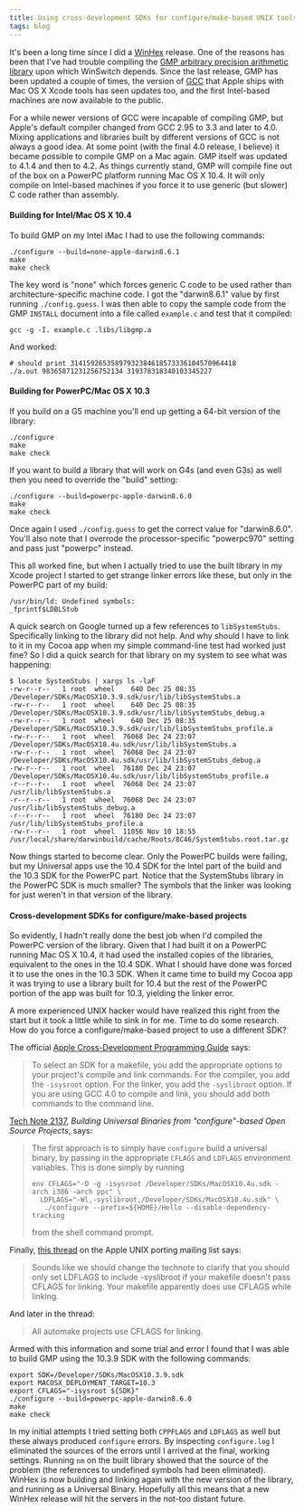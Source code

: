 ```yaml
---
title: Using cross-development SDKs for configure/make-based UNIX tools and libraries
tags: blog
---
```


It's been a long time since I did a [WinHex](http://typechecked.net/a/products/winhex/) release. One of the reasons has been that I've had trouble compiling the [GMP arbitrary precision arithmetic library](http://swox.com/gmp/) upon which WinSwitch depends. Since the last release, GMP has been updated a couple of times, the version of [GCC](http://gcc.gnu.org/) that Apple ships with Mac OS X Xcode tools has seen updates too, and the first Intel-based machines are now available to the public.

For a while newer versions of GCC were incapable of compiling GMP, but Apple's default compiler changed from GCC 2.95 to 3.3 and later to 4.0. Mixing applications and libraries built by different versions of GCC is not always a good idea. At some point (with the final 4.0 release, I believe) it became possible to compile GMP on a Mac again. GMP itself was updated to 4.1.4 and then to 4.2. As things currently stand, GMP will compile fine out of the box on a PowerPC platform running Mac OS X 10.4. It will only compile on Intel-based machines if you force it to use generic (but slower) C code rather than assembly.

#### Building for Intel/Mac OS X 10.4

To build GMP on my Intel iMac I had to use the following commands:

    ./configure --build=none-apple-darwin8.6.1
    make
    make check

The key word is "none" which forces generic C code to be used rather than architecture-specific machine code. I got the "darwin8.6.1" value by first running `./config.guess`. I was then able to copy the sample code from the GMP `INSTALL` document into a file called `example.c` and test that it compiled:

    gcc -g -I. example.c .libs/libgmp.a

And worked:

    # should print 31415926535897932384618573336104570964418
    ./a.out 98365871231256752134 319378318340103345227

#### Building for PowerPC/Mac OS X 10.3

If you build on a G5 machine you'll end up getting a 64-bit version of the library:

    ./configure
    make
    make check

If you want to build a library that will work on G4s (and even G3s) as well then you need to override the "build" setting:

    ./configure --build=powerpc-apple-darwin8.6.0
    make
    make check

Once again I used `./config.guess` to get the correct value for "darwin8.6.0". You'll also note that I overrode the processor-specific "powerpc970" setting and pass just "powerpc" instead.

This all worked fine, but when I actually tried to use the built library in my Xcode project I started to get strange linker errors like these, but only in the PowerPC part of my build:

    /usr/bin/ld: Undefined symbols:
    _fprintf$LDBLStub

A quick search on Google turned up a few references to `libSystemStubs`. Specifically linking to the library did not help. And why should I have to link to it in my Cocoa app when my simple command-line test had worked just fine? So I did a quick search for that library on my system to see what was happening:

    $ locate SystemStubs | xargs ls -laF
    -rw-r--r--   1 root  wheel    640 Dec 25 08:35 /Developer/SDKs/MacOSX10.3.9.sdk/usr/lib/libSystemStubs.a
    -rw-r--r--   1 root  wheel    640 Dec 25 08:35 /Developer/SDKs/MacOSX10.3.9.sdk/usr/lib/libSystemStubs_debug.a
    -rw-r--r--   1 root  wheel    640 Dec 25 08:35 /Developer/SDKs/MacOSX10.3.9.sdk/usr/lib/libSystemStubs_profile.a
    -rw-r--r--   1 root  wheel  76068 Dec 24 23:07 /Developer/SDKs/MacOSX10.4u.sdk/usr/lib/libSystemStubs.a
    -rw-r--r--   1 root  wheel  76068 Dec 24 23:07 /Developer/SDKs/MacOSX10.4u.sdk/usr/lib/libSystemStubs_debug.a
    -rw-r--r--   1 root  wheel  76180 Dec 24 23:07 /Developer/SDKs/MacOSX10.4u.sdk/usr/lib/libSystemStubs_profile.a
    -r--r--r--   1 root  wheel  76068 Dec 24 23:07 /usr/lib/libSystemStubs.a
    -r--r--r--   1 root  wheel  76068 Dec 24 23:07 /usr/lib/libSystemStubs_debug.a
    -r--r--r--   1 root  wheel  76180 Dec 24 23:07 /usr/lib/libSystemStubs_profile.a
    -rw-r--r--   1 root  wheel  11056 Nov 10 18:55 /usr/local/share/darwinbuild/cache/Roots/8C46/SystemStubs.root.tar.gz

Now things started to become clear. Only the PowerPC builds were failing, but my Universal apps use the 10.4 SDK for the Intel part of the build and the 10.3 SDK for the PowerPC part. Notice that the SystemStubs library in the PowerPC SDK is much smaller? The symbols that the linker was looking for just weren't in that version of the library.

#### Cross-development SDKs for configure/make-based projects

So evidently, I hadn't really done the best job when I'd compiled the PowerPC version of the library. Given that I had built it on a PowerPC running Mac OS X 10.4, it had used the installed copies of the libraries, equivalent to the ones in the 10.4 SDK. What I should have done was forced it to use the ones in the 10.3 SDK. When it came time to build my Cocoa app it was trying to use a library built for 10.4 but the rest of the PowerPC portion of the app was built for 10.3, yielding the linker error.

A more experienced UNIX hacker would have realized this right from the start but it took a little while to sink in for me. Time to do some research. How do you force a configure/make-based project to use a different SDK?

The official [Apple Cross-Development Programming Guide](http://developer.apple.com/documentation/DeveloperTools/Conceptual/cross_development/Using/chapter_3_section_2.html#//apple_ref/doc/uid/20002000-1114311-BABGCAAB) says:

> To select an SDK for a makefile, you add the appropriate options to your project's compile and link commands. For the compiler, you add the `-isysroot` option. For the linker, you add the `-syslibroot` option. If you are using GCC 4.0 to compile and link, you should add both commands to the command line.

[Tech Note 2137](http://developer.apple.com/technotes/tn2005/tn2137.html), _Building Universal Binaries from "configure"-based Open Source Projects_, says:

> The first approach is to simply have `configure` build a universal binary, by passing in the appropriate `CFLAGS` and `LDFLAGS` environment variables. This is done simply by running
>
>     env CFLAGS="-O -g -isysroot /Developer/SDKs/MacOSX10.4u.sdk -arch i386 -arch ppc" \
>       LDFLAGS="-Wl,-syslibroot,/Developer/SDKs/MacOSX10.4u.sdk" \
>        ./configure --prefix=${HOME}/Hello --disable-dependency-tracking
>
> from the shell command prompt.

Finally, [this thread](http://lists.apple.com/archives/unix-porting/2005/Oct/msg00003.html) on the Apple UNIX porting mailing list says:

> Sounds like we should change the technote to clarify that you should only set LDFLAGS to include -syslibroot if your makefile doesn't pass CFLAGS for linking. Your makefile apparently does use CFLAGS while linking.

And later in the thread:

> All automake projects use CFLAGS for linking.

Armed with this information and some trial and error I found that I was able to build GMP using the 10.3.9 SDK with the following commands:

    export SDK=/Developer/SDKs/MacOSX10.3.9.sdk
    export MACOSX_DEPLOYMENT_TARGET=10.3
    export CFLAGS="-isysroot ${SDK}"
    ./configure --build=powerpc-apple-darwin8.6.0
    make
    make check

In my initial attempts I tried setting both `CPPFLAGS` and `LDFLAGS` as well but these always produced `configure` errors. By inspecting `configure.log` I eliminated the sources of the errors until I arrived at the final, working settings. Running `nm` on the built library showed that the source of the problem (the references to undefined symbols had been eliminated). WinHex is now building and linking again with the new version of the library, and running as a Universal Binary. Hopefully all this means that a new WinHex release will hit the servers in the not-too distant future.
